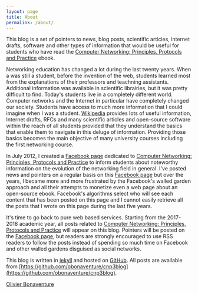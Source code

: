 ```yaml
---
layout: page
title: About
permalink: /about/
---
```


This blog is a set of pointers to news, blog posts, scientific articles, 
internet drafts, software and other types of information that would be
useful for students who have read the [Computer Networking: Principles,
Protocols and Practice](http://cnp3book.info.ucl.ac.be) ebook. 

Networking education has changed a lot during the last twenty years. When
a was still a student, before the invention of the web, students learned
most from the explanations of their professors and teachning assistants.
Additional information was available in scientific librairies, but it
was pretty difficult to find. Today's students live in a completely different
world. Computer networks and the Internet in particular have completely
changed our society. Students have access to much more information that
I could imagine when I was a student. [Wikipedia](https://www.wikipedia.org)
provides lots of useful information, Internet drafts, RFCs and many 
scientific articles and open-source software within the reach of all
students provided that they understand the basics that enable them to
navigate in this deluge of information. Providing those basics becomes the
main objective of many university courses including the first networking
course. 

In July 2012, I created a [Facebook page](https://www.facebook.com/pg/Computer-Networking-Principles-Protocols-and-Practice-129951043755620/about/?ref=page_internal) dedicated to [Computer Networking: Principles,
Protocols and Practice](http://cnp3book.info.ucl.ac.be) to inform students about noteworthy information on the evolution of the networking field in general. 
I've posted news and pointers on a regular basis on this [Facebook page](https://www.facebook.com/pg/Computer-Networking-Principles-Protocols-and-Practice-129951043755620/about/?ref=page_internal) but over the years, I became more and more frustrated by the Facebook's walled garden approach and all their attempts 
to monetize even a web page about an open-source ebook. Facebook's algorithms 
select who will see each content that has been posted on this page and I cannot easily retrieve all the posts that I wrote on this page during the last five years.

It's time to go back to pure web based services. Starting from the 2017-2018
academic year, all posts related to [Computer Networking: Principles,
Protocols and Practice](http://cnp3book.info.ucl.ac.be) will appear on this blog. Pointers will be posted on the [Facebook page](https://www.facebook.com/pg/Computer-Networking-Principles-Protocols-and-Practice-129951043755620/about/?ref=page_internal), but readers are strongly encouraged to use RSS readers to follow the posts instead of spending so much time on Facebook and other walled gardens disguised as social networks.

This blog is written in [jekyll](https://jekyllrb.com) and hosted on [GitHub](https://github.com). All posts are available from [https://github.com/obonaventure/cnp3blog](https://github.com/obonaventure/cnp3blog).

[Olivier Bonaventure](https://perso.uclouvain.be/olivier.bonaventure/blog/html/pages/bio.html)